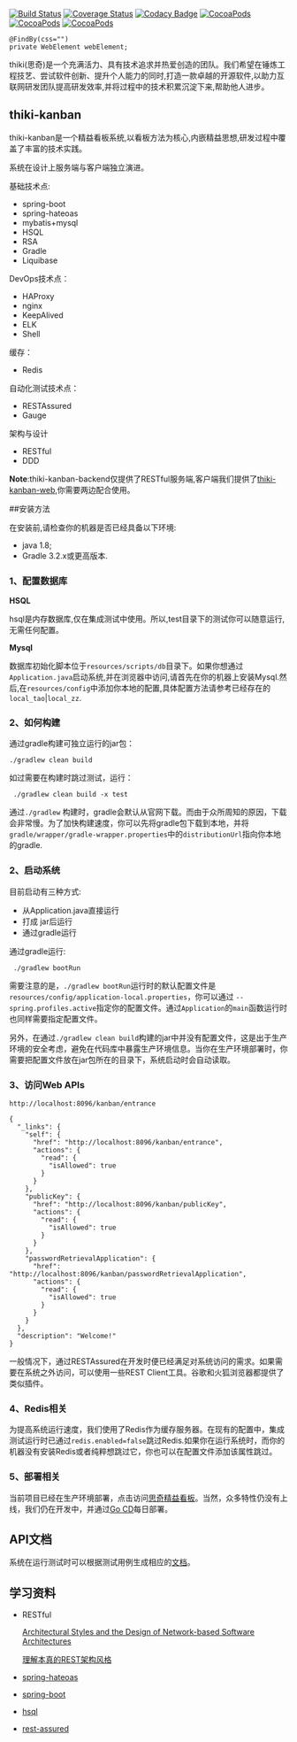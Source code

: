 
[![Build Status](http://img.shields.io/travis/thiki-org/thiki-kanban-backend/go.svg?style=flat-square)](https://travis-ci.org/thiki-org/thiki-kanban-backend)
[![Coverage Status](http://img.shields.io/coveralls/thiki-org/thiki-kanban-backend/go.svg?style=flat-square)](https://coveralls.io/r/thiki-org/thiki-kanban-backend?branch=go)
[![Codacy Badge](https://img.shields.io/codacy/grade/096aad581d3b44f6bde20ab37862512e/go.svg?style=flat-square)](https://www.codacy.com/app/btao-cn/thiki-kanban-backend?utm_source=github.com&amp;utm_medium=referral&amp;utm_content=thiki-org/thiki-kanban-backend&amp;utm_campaign=Badge_Grade)
[![CocoaPods](https://img.shields.io/badge/文档-API-green.svg?style=flat-square)](https://github.com/thiki-org/thiki-kanban-backend/blob/go/src/test/resources/APIDocument.md)
[![CocoaPods](https://img.shields.io/badge/博客-blog-ff69b4.svg?style=flat-square)](http://blog.thiki.org/)
[![CocoaPods](https://img.shields.io/badge/%E5%AE%98%E7%BD%91-WebSite-ff69b4.svg?style=flat-square)](http://www.thiki.org/)

	@FindBy(css="")
	private WebElement webElement;
thiki(思奇)是一个充满活力、具有技术追求并热爱创造的团队。我们希望在锤炼工程技艺、尝试软件创新、提升个人能力的同时,打造一款卓越的开源软件,以助力互联网研发团队提高研发效率,并将过程中的技术积累沉淀下来,帮助他人进步。

## thiki-kanban

thiki-kanban是一个精益看板系统,以看板方法为核心,内嵌精益思想,研发过程中覆盖了丰富的技术实践。

系统在设计上服务端与客户端独立演进。

基础技术点:

* spring-boot
* spring-hateoas
* mybatis+mysql
* HSQL
* RSA
* Gradle
* Liquibase

DevOps技术点：

* HAProxy
* nginx
* KeepAlived
* ELK
* Shell

缓存：

* Redis

自动化测试技术点：

* RESTAssured
* Gauge

架构与设计

* RESTful
* DDD

**Note**:thiki-kanban-backend仅提供了RESTful服务端,客户端我们提供了[thiki-kanban-web](https://github.com/thiki-org/thiki-kanban-web),你需要两边配合使用。

##安装方法 

在安装前,请检查你的机器是否已经具备以下环境:  

* java 1.8;
* Gradle 3.2.x或更高版本.


### 1、配置数据库

**HSQL**

hsql是内存数据库,仅在集成测试中使用。所以,test目录下的测试你可以随意运行,无需任何配置。

**Mysql**

数据库初始化脚本位于`resources/scripts/db`目录下。如果你想通过`Application.java`启动系统,并在浏览器中访问,请首先在你的机器上安装Mysql.然后,在`resources/config`中添加你本地的配置,具体配置方法请参考已经存在的`local_tao`|`local_zz`.

### 2、如何构建
通过gradle构建可独立运行的jar包：
```
./gradlew clean build
```

如过需要在构建时跳过测试，运行：

```
 ./gradlew clean build -x test
```

通过`./gradlew` 构建时，gradle会默认从官网下载。而由于众所周知的原因，下载会非常慢。为了加快构建速度，你可以先将gradle包下载到本地，并将`gradle/wrapper/gradle-wrapper.properties`中的`distributionUrl`指向你本地的gradle.

### 2、启动系统

目前启动有三种方式:

* 从Application.java直接运行
* 打成 jar后运行
* 通过gradle运行

通过gradle运行:

```
 ./gradlew bootRun
```

需要注意的是，`./gradlew bootRun`运行时的默认配置文件是`resources/config/application-local.properties`，你可以通过 `--spring.profiles.active`指定你的配置文件。通过`Application`的`main`函数运行时也同样需要指定配置文件。

另外，在通过`./gradlew clean build`构建的jar中并没有配置文件，这是出于生产环境的安全考虑，避免在代码库中暴露生产环境信息。当你在生产环境部署时，你需要把配置文件放在jar包所在的目录下，系统启动时会自动读取。

### 3、访问Web APIs

```
http://localhost:8096/kanban/entrance
 
{
  "_links": {
    "self": {
      "href": "http://localhost:8096/kanban/entrance",
      "actions": {
        "read": {
          "isAllowed": true
        }
      }
    },
    "publicKey": {
      "href": "http://localhost:8096/kanban/publicKey",
      "actions": {
        "read": {
          "isAllowed": true
        }
      }
    },
    "passwordRetrievalApplication": {
      "href": "http://localhost:8096/kanban/passwordRetrievalApplication",
      "actions": {
        "read": {
          "isAllowed": true
        }
      }
    }
  },
  "description": "Welcome!"
}
```

一般情况下，通过RESTAssured在开发时便已经满足对系统访问的需求。如果需要在系统之外访问，可以使用一些REST Client工具。谷歌和火狐浏览器都提供了类似插件。

### 4、Redis相关

为提高系统运行速度，我们使用了Redis作为缓存服务器。在现有的配置中，集成测试运行时已通过`redis.enabled=false`跳过Redis.如果你在运行系统时，而你的机器没有安装Redis或者纯粹想跳过它，你也可以在配置文件添加该属性跳过。

### 5、部署相关

当前项目已经在生产环境部署，点击访问[思奇精益看板](http://www.thiki.org)。当然，众多特性仍没有上线，我们仍在开发中，并通过[Go CD](https://www.go.cd)每日部署。

## API文档

系统在运行测试时可以根据测试用例生成相应的[文档](https://github.com/thiki-org/thiki-kanban-backend/blob/go/src/test/resources/APIDocument.md)。

## 学习资料

* RESTful

    [Architectural Styles and the Design of Network-based Software Architectures](https://www.ics.uci.edu/~fielding/pubs/dissertation/top.htm)
    
    [理解本真的REST架构风格](http://www.infoq.com/cn/articles/understanding-restful-style)

* [spring-hateoas](http://projects.spring.io/spring-hateoas/)

* [spring-boot](http://projects.spring.io/spring-boot/)

* [hsql](http://hsqldb.org)

* [rest-assured](https://github.com/rest-assured/rest-assured)

    





